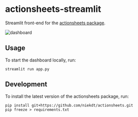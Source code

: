 # actionsheets-streamlit
Streamlit front-end for the [actionsheets package](https://github.com/niekdt/actionsheets).

![dashboard](https://github.com/user-attachments/assets/c5ff5472-a80e-4228-af1f-fea9f55c024a)

## Usage
To start the dashboard locally, run:
```shell
streamlit run app.py
```

## Development
To install the latest version of the actionsheets package, run:

```shell
pip install git+https://github.com/niekdt/actionsheets.git  
pip freeze > requirements.txt
```
